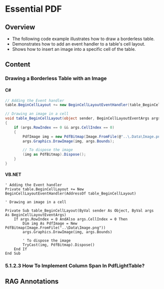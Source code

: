 <!--
source: image
domain: syncfusion-sdk
task: pdf-ocr-to-markdown
language: en (keep original; do not translate)
source_filename: page_356.jpeg
document_name: pdf
page_number: 356
page_id: pdf#page_356
product: Syncfusion Winforms
version: 11.4.0.26
timestamp: 2025-08-09T07:45:55Z
fidelity: lossless
-->

# Essential PDF

## Overview
- The following code example illustrates how to draw a borderless table.
- Demonstrates how to add an event handler to a table's cell layout.
- Shows how to insert an image into a specific cell of the table.

## Content

### Drawing a Borderless Table with an Image

#### C#

```csharp
// Adding the Event handler
table.BeginCellLayout += new BeginCellLayoutEventHandler(table_BeginCellLayout);

// Drawing an image in a cell
void table_BeginCellLayout(object sender, BeginCellLayoutEventArgs args)
{
    if (args.RowIndex == 0 && args.CellIndex == 0)
    {
        PdfImage img = new PdfBitmap(Image.FromFile(@"..\.Data\Image.png"));
        args.Graphics.DrawImage(img, args.Bounds);

        // To dispose the image
        (img as PdfBitmap).Dispose();
    }
}
```

#### VB.NET

```vb.net
' Adding the Event handler
Private table.BeginCellLayout += New BeginCellLayoutEventHandler(AddressOf table_BeginCellLayout)

' Drawing an image in a cell

Private Sub table_BeginCellLayout(ByVal sender As Object, ByVal args As BeginCellLayoutEventArgs)
    If args.RowIndex = 0 AndAlso args.CellIndex = 0 Then
        Dim img As PdfImage = New PdfBitmap(Image.FromFile("..\Data\Image.png"))
        args.Graphics.DrawImage(img, args.Bounds)

        ' To dispose the image
        TryCast(img, PdfBitmap).Dispose()
    End If
End Sub
```

### 5.1.2.3 How To Implement Column Span In PdfLightTable?

## RAG Annotations
<!-- tags: [pdf, drawing, borderless table, event handler, table, image, column span] keywords: [Syncfusion, Essential PDF, borderless table, cell layout, image insertion, column span, PdfLightTable] -->